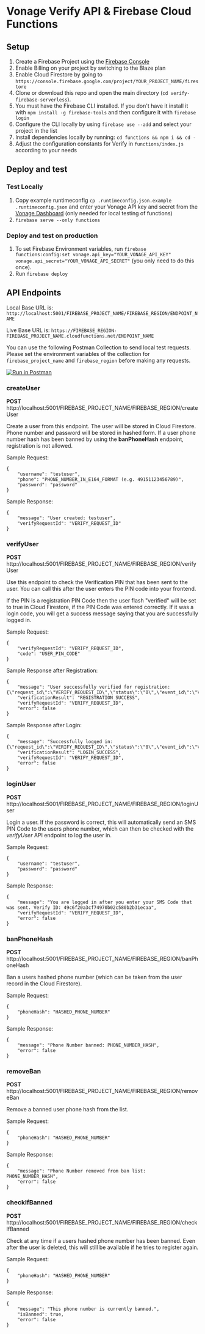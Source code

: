 # Vonage Verify API & Firebase Cloud Functions

## Setup

1. Create a Firebase Project using the [Firebase Console](https://console.firebase.google.com/)
2. Enable Billing on your project by switching to the Blaze plan
3. Enable Cloud Firestore by going to `https://console.firebase.google.com/project/YOUR_PROJECT_NAME/firestore`
4. Clone or download this repo and open the main directory (`cd verify-firebase-serverless`).
5. You must have the Firebase CLI installed. If you don't have it install it with `npm install -g firebase-tools` and then configure it with `firebase login`
6. Configure the CLI locally by using `firebase use --add` and select your project in the list
7. Install dependencies locally by running: `cd functions && npm i && cd -`
8. Adjust the configuration constants for Verify in `functions/index.js` according to your needs

## Deploy and test

### Test Locally

1. Copy example runtimeconfig `cp .runtimeconfig.json.example .runtimeconfig.json` and enter your Vonage API key and secret from the [Vonage Dashboard](https://dashboard.nexmo.com/) (only needed for local testing of functions)
2. `firebase serve --only functions`

### Deploy and test on production

1. To set Firebase Environment variables, run `firebase functions:config:set vonage.api_key="YOUR_VONAGE_API_KEY" vonage.api_secret="YOUR_VONAGE_API_SECRET"` (you only need to do this once).
2. Run `firebase deploy`

## API Endpoints

Local Base URL is: `http://localhost:5001/FIREBASE_PROJECT_NAME/FIREBASE_REGION/ENDPOINT_NAME`

Live Base URL is: `https://FIREBASE_REGION-FIREBASE_PROJECT_NAME.cloudfunctions.net/ENDPOINT_NAME`

You can use the following Postman Collection to send local test requests. Please set the environment variables of the collection for `firebase_project_name` and `firebase_region` before making any requests.

[![Run in Postman](https://run.pstmn.io/button.svg)](https://app.getpostman.com/run-collection/82e6c13a547162778814)

### createUser

**POST** http://localhost:5001/FIREBASE_PROJECT_NAME/FIREBASE_REGION/createUser

Create a user from this endpoint. The user will be stored in Cloud Firestore. Phone number and password will be stored in hashed form.
If a user phone number hash has been banned by using the **banPhoneHash** endpoint, registration is not allowed.

Sample Request:

```
{
    "username": "testuser",
    "phone": "PHONE_NUMBER_IN_E164_FORMAT (e.g. 49151123456789)",
    "password": "password"
}
```

Sample Response:

```
{
    "message": "User created: testuser",
    "verifyRequestId": "VERIFY_REQUEST_ID"
}
```

### verifyUser

**POST** http://localhost:5001/FIREBASE_PROJECT_NAME/FIREBASE_REGION/verifyUser

Use this endpoint to check the Verification PIN that has been sent to the user. You can call this after the user enters the PIN code into your frontend.

If the PIN is a registration PIN Code then the user flash "verified" will be set to true in Cloud Firestore, if the PIN Code was entered correctly. If it was a login code, you will get a success message saying that you are successfully logged in.

Sample Request:

```
{
    "verifyRequestId": "VERIFY_REQUEST_ID",
    "code": "USER_PIN_CODE"
}
```

Sample Response after Registration:

```
{
    "message": "User successfully verified for registration: {\"request_id\":\"VERIFY_REQUEST_ID\",\"status\":\"0\",\"event_id\":\"VERIFY_EVENT_ID\",\"price\":\"0.01\",\"currency\":\"EUR\",\"estimated_price_messages_sent\":\"0.01\"}",
    "verificationResult": "REGISTRATION_SUCCESS",
    "verifyRequestId": "VERIFY_REQUEST_ID",
    "error": false
}
```

Sample Response after Login:

```
{
    "message": "Successfully logged in: {\"request_id\":\"VERIFY_REQUEST_ID\",\"status\":\"0\",\"event_id\":\"VERIFY_EVENT_ID\",\"price\":\"0.01\",\"currency\":\"EUR\",\"estimated_price_messages_sent\":\"0.01\"}",
    "verificationResult": "LOGIN_SUCCESS",
    "verifyRequestId": "VERIFY_REQUEST_ID",
    "error": false
}
```

### loginUser

**POST** http://localhost:5001/FIREBASE_PROJECT_NAME/FIREBASE_REGION/loginUser

Login a user. If the password is correct, this will automatically send an SMS PIN Code to the users phone number, which can then be checked with the _verifyUser_ API endpoint to log the user in.

Sample Request:

```
{
    "username": "testuser",
    "password": "password"
}
```

Sample Response:

```
{
    "message": "You are logged in after you enter your SMS Code that was sent. Verify ID: 49c6f20a3cf74970b02c580b2b31ecaa",
    "verifyRequestId": "VERIFY_REQUEST_ID",
    "error": false
}
```

### banPhoneHash

**POST** http://localhost:5001/FIREBASE_PROJECT_NAME/FIREBASE_REGION/banPhoneHash

Ban a users hashed phone number (which can be taken from the user record in the Cloud Firestore).

Sample Request:

```
{
    "phoneHash": "HASHED_PHONE_NUMBER"
}
```

Sample Response:

```
{
    "message": "Phone Number banned: PHONE_NUMBER_HASH",
    "error": false
}
```

### removeBan

**POST** http://localhost:5001/FIREBASE_PROJECT_NAME/FIREBASE_REGION/removeBan

Remove a banned user phone hash from the list.

Sample Request:

```
{
    "phoneHash": "HASHED_PHONE_NUMBER"
}
```

Sample Response:

```
{
    "message": "Phone Number removed from ban list: PHONE_NUMBER_HASH",
    "error": false
}
```

### checkIfBanned

**POST** http://localhost:5001/FIREBASE_PROJECT_NAME/FIREBASE_REGION/checkIfBanned

Check at any time if a users hashed phone number has been banned. Even after the user is deleted, this will still be available if he tries to register again.

Sample Request:

```
{
    "phoneHash": "HASHED_PHONE_NUMBER"
}
```

Sample Response:

```
{
    "message": "This phone number is currently banned.",
    "isBanned": true,
    "error": false
}
```
